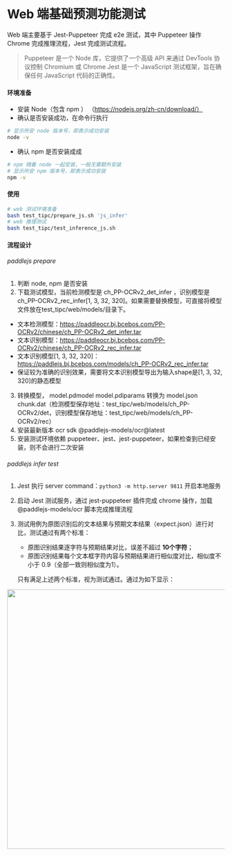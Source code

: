 # Web 端基础预测功能测试

Web 端主要基于 Jest-Puppeteer 完成 e2e 测试，其中 Puppeteer 操作 Chrome 完成推理流程，Jest 完成测试流程。
>Puppeteer 是一个 Node 库，它提供了一个高级 API 来通过 DevTools 协议控制 Chromium 或 Chrome
>Jest 是一个 JavaScript 测试框架，旨在确保任何 JavaScript 代码的正确性。
#### 环境准备

* 安装 Node（包含 npm ） （https://nodejs.org/zh-cn/download/）
* 确认是否安装成功，在命令行执行
```sh
# 显示所安 node 版本号，即表示成功安装
node -v
```
* 确认 npm 是否安装成成
```sh
# npm 随着 node 一起安装，一般无需额外安装
# 显示所安 npm 版本号，即表示成功安装
npm -v
```

#### 使用
```sh
# web 测试环境准备
bash test_tipc/prepare_js.sh 'js_infer'
# web 推理测试
bash test_tipc/test_inference_js.sh
```

#### 流程设计

###### paddlejs prepare
 1. 判断 node, npm 是否安装
 2. 下载测试模型，当前检测模型是 ch_PP-OCRv2_det_infer ，识别模型是 ch_PP-OCRv2_rec_infer[1, 3, 32, 320]。如果需要替换模型，可直接将模型文件放在test_tipc/web/models/目录下。
  - 文本检测模型：https://paddleocr.bj.bcebos.com/PP-OCRv2/chinese/ch_PP-OCRv2_det_infer.tar
  - 文本识别模型：https://paddleocr.bj.bcebos.com/PP-OCRv2/chinese/ch_PP-OCRv2_rec_infer.tar
  - 文本识别模型[1, 3, 32, 320]：https://paddlejs.bj.bcebos.com/models/ch_PP-OCRv2_rec_infer.tar
  - 保证较为准确的识别效果，需要将文本识别模型导出为输入shape是[1, 3, 32, 320]的静态模型
 3. 转换模型， model.pdmodel model.pdiparams 转换为 model.json chunk.dat（检测模型保存地址：test_tipc/web/models/ch_PP-OCRv2/det，识别模型保存地址：test_tipc/web/models/ch_PP-OCRv2/rec）
 4. 安装最新版本 ocr sdk  @paddlejs-models/ocr@latest
 5. 安装测试环境依赖 puppeteer、jest、jest-puppeteer，如果检查到已经安装，则不会进行二次安装

 ###### paddlejs infer test
 1. Jest 执行 server command：`python3 -m http.server 9811` 开启本地服务
 2. 启动 Jest 测试服务，通过 jest-puppeteer 插件完成 chrome 操作，加载 @paddlejs-models/ocr 脚本完成推理流程
 3. 测试用例为原图识别后的文本结果与预期文本结果（expect.json）进行对比，测试通过有两个标准：
    * 原图识别结果逐字符与预期结果对比，误差不超过 **10个字符**；
    * 原图识别结果每个文本框字符内容与预期结果进行相似度对比，相似度不小于 0.9（全部一致则相似度为1）。

    只有满足上述两个标准，视为测试通过。通过为如下显示：
 <img width="600" src="https://user-images.githubusercontent.com/43414102/146406599-80b30c66-f2f8-4f57-a68a-007c479ff0f7.png">
